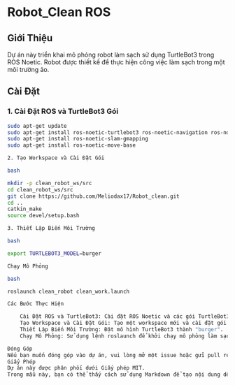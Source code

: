 # Robot_Clean ROS

## Giới Thiệu
Dự án này triển khai mô phỏng robot làm sạch sử dụng TurtleBot3 trong ROS Noetic. Robot được thiết kế để thực hiện công việc làm sạch trong một môi trường ảo.

## Cài Đặt

### 1. Cài Đặt ROS và TurtleBot3 Gói
```bash
sudo apt-get update
sudo apt-get install ros-noetic-turtlebot3 ros-noetic-navigation ros-noetic-dwa-local-planner ros-noetic-slam-karto
sudo apt-get install ros-noetic-slam-gmapping
sudo apt-get install ros-noetic-move-base

2. Tạo Workspace và Cài Đặt Gói

bash

mkdir -p clean_robot_ws/src
cd clean_robot_ws/src
git clone https://github.com/Meliodax17/Robot_clean.git
cd ..
catkin_make
source devel/setup.bash

3. Thiết Lập Biến Môi Trường

bash

export TURTLEBOT3_MODEL=burger

Chạy Mô Phỏng

bash

roslaunch clean_robot clean_work.launch

Các Bước Thực Hiện

    Cài Đặt ROS và TurtleBot3: Cài đặt ROS Noetic và các gói TurtleBot3 cần thiết.
    Tạo Workspace và Cài Đặt Gói: Tạo một workspace mới và cài đặt gói từ repository.
    Thiết Lập Biến Môi Trường: Đặt mô hình TurtleBot3 thành "burger".
    Chạy Mô Phỏng: Sử dụng lệnh roslaunch để khởi chạy mô phỏng làm sạch.

Đóng Góp
Nếu bạn muốn đóng góp vào dự án, vui lòng mở một issue hoặc gửi pull request.
Giấy Phép
Dự án này được phân phối dưới Giấy phép MIT.
Trong mẫu này, bạn có thể thấy cách sử dụng Markdown để tạo nội dung dễ đọc và tổ chức. Hãy thay đổi thông tin và mô tả dự án sao cho phù hợp với nhu cầu của bạn.
